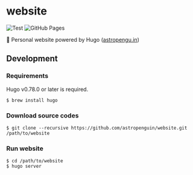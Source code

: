 # website

![Test](https://github.com/astropenguin/website/workflows/Test/badge.svg)
![GitHub Pages](https://github.com/astropenguin/website/workflows/GitHub%20Pages/badge.svg)

:penguin: Personal website powered by Hugo ([astropengu.in](https://astropengu.in))

## Development

### Requirements

Hugo v0.78.0 or later is required.

```shell
$ brew install hugo
```

### Download source codes

```shell
$ git clone --recursive https://github.com/astropenguin/website.git /path/to/website
```

### Run website

```shell
$ cd /path/to/website
$ hugo server
```
